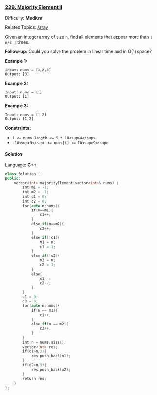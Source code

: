 ### [229\. Majority Element II](https://leetcode.com/problems/majority-element-ii/)

Difficulty: **Medium**

Related Topics: [Array](https://leetcode.com/tag/array/)

Given an integer array of size `n`, find all elements that appear more than `⌊ n/3 ⌋` times.

**Follow-up:** Could you solve the problem in linear time and in O(1) space?

**Example 1:**

```
Input: nums = [3,2,3]
Output: [3]
```

**Example 2:**

```
Input: nums = [1]
Output: [1]
```

**Example 3:**

```
Input: nums = [1,2]
Output: [1,2]
```

**Constraints:**

- `1 <= nums.length <= 5 * 10<sup>4</sup>`
- `-10<sup>9</sup> <= nums[i] <= 10<sup>9</sup>`

#### Solution

Language: **C++**

```c++
class Solution {
public:
    vector<int> majorityElement(vector<int>& nums) {
        int m1 = -1;
        int m2 = -1;
        int c1 = 0;
        int c2 = 0;
        for(auto n:nums){
            if(n==m1){
                c1++;
            }
            else if(n==m2){
                c2++;
            }
            else if(!c1){
                m1 = n;
                c1 = 1;
            }
            else if(!c2){
                m2 = n;
                c2 = 1;
            }
            else{
                c1--;
                c2--;
            }
        }
        c1 = 0;
        c2 = 0;
        for(auto n:nums){
            if(n == m1){
                c1++;
            }
            else if(n == m2){
                c2++;
            }
        }
        int n = nums.size();
        vector<int> res;
        if(c1>n/3){
            res.push_back(m1);
        }
        if(c2>n/3){
            res.push_back(m2);
        }
        return res;
    }
};
```
